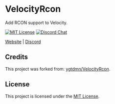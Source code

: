 # VelocityRcon

Add RCON support to Velocity.

[![MIT License][mit-badge]][mit-url]
[![Discord Chat][discord-badge]][discord-url]

[mit-badge]: https://img.shields.io/badge/license-MIT-blue.svg
[mit-url]: https://github.com/TribufuForks/VelocityRcon/blob/master/LICENSE.txt
[discord-badge]: https://img.shields.io/discord/276504514616623104.svg?logo=discord&style=flat-square
[discord-url]: https://www.tribufu.com/discord

[Website](https://www.tribufu.com) |
[Discord](https://www.tribufu.com/discord)

## Credits

This project was forked from: [ygtdmn/VelocityRcon].

[ygtdmn/VelocityRcon]: https://github.com/ygtdmn/VelocityRcon

## License

This project is licensed under the [MIT License].

[MIT License]: https://github.com/TribufuForks/VelocityRcon/blob/master/LICENSE.txt
